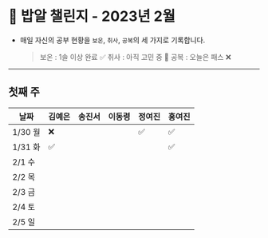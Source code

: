 # 🍚 밥알 챌린지 - 2023년 2월
- 매일 자신의 공부 현황을 `보온`, `취사`, `공복`의 세 가지로 기록합니다.
    
    > 보온 : 1솔 이상 완료 ✅
    취사 : 아직 고민 중 🤔
    공복 : 오늘은 패스 ❌
---

## 첫째 주
**날짜**|김예은|송진서|이동령|정여진|홍여진
---|---|---|---|---|---
1/30 월|❌ | | |✅|✅
1/31 화|✅ | | | |✅
2/1 수|  | | | |
2/2 목|  | | | |
2/3 금| | | | |
2/4 토| | | | |
2/5 일| | | | |
